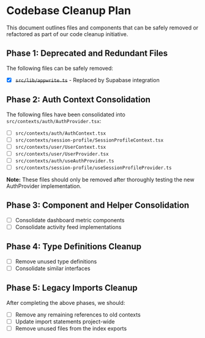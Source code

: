 
# Codebase Cleanup Plan

This document outlines files and components that can be safely removed or refactored as part of our code cleanup initiative.

## Phase 1: Deprecated and Redundant Files

The following files can be safely removed:

- [x] ~~`src/lib/appwrite.ts`~~ - Replaced by Supabase integration

## Phase 2: Auth Context Consolidation

The following files have been consolidated into `src/contexts/auth/AuthProvider.tsx`:

- [ ] `src/contexts/auth/AuthContext.tsx`
- [ ] `src/contexts/session-profile/SessionProfileContext.tsx` 
- [ ] `src/contexts/user/UserContext.tsx`
- [ ] `src/contexts/user/UserProvider.tsx`
- [ ] `src/contexts/auth/useAuthProvider.ts`
- [ ] `src/contexts/session-profile/useSessionProfileProvider.ts`

**Note:** These files should only be removed after thoroughly testing the new AuthProvider implementation.

## Phase 3: Component and Helper Consolidation

- [ ] Consolidate dashboard metric components
- [ ] Consolidate activity feed implementations

## Phase 4: Type Definitions Cleanup

- [ ] Remove unused type definitions
- [ ] Consolidate similar interfaces

## Phase 5: Legacy Imports Cleanup

After completing the above phases, we should:

- [ ] Remove any remaining references to old contexts
- [ ] Update import statements project-wide
- [ ] Remove unused files from the index exports
